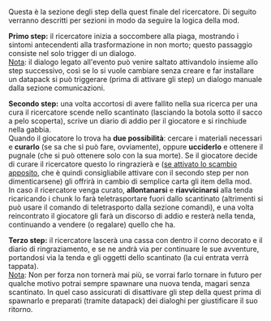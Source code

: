 Questa è la sezione degli step della quest finale del ricercatore. Di seguito verranno descritti per sezioni in modo da seguire la logica della mod.

**Primo step:** il ricercatore inizia a soccombere alla piaga, mostrando i sintomi antecendenti alla trasformazione in non morto; questo passaggio consiste nel solo trigger di un dialogo.  
<u>Nota</u>: il dialogo legato all'evento può venire saltato attivandolo insieme allo step successivo, così se lo si vuole cambiare senza creare e far installare un datapack si può triggerare (prima di attivare gli step) un dialogo manuale dalla sezione comunicazioni.

**Secondo step:** una volta accortosi di avere fallito nella sua ricerca per una cura il ricercatore scende nello scantinato (lasciando la botola sotto il sacco a pelo scoperta), scrive un diario di addio per il giocatore e si rinchiude nella gabbia.  
Quando il giocatore lo trova ha **due possibilità**: cercare i materiali necessari e **curarlo** (se sa che si può fare, ovviamente), oppure **ucciderlo** e ottenere il pugnale (che si può ottenere solo con la sua morte). Se il giocatore decide di curare il ricercatore questo lo ringrazierà e (<u>se attivato lo scambio apposito</u>, che è quindi consigliabile attivare con il secondo step per non dimenticarsene) gli offrirà in cambio di semplice carta gli item della mod.  
In caso il ricercatore venga curato, **allontanarsi** e **riavvicinarsi** alla tenda ricaricando i chunk lo farà teletrasportare fuori dallo scantinato (altrimenti si può usare il comando di teletrasporto dalla sezione comandi), e una volta reincontrato il giocatore gli farà un discorso di addio e resterà nella tenda, continuando a vendere (o regalare) quello che ha.

**Terzo step:** il ricercatore lascerà una cassa con dentro il corno decorato e il diario di ringraziamento, e se ne andrà via per continuare le sue avventure, portandosi via la tenda e gli oggetti dello scantinato (la cui entrata verrà tappata).  
<u>Nota</u>: Non per forza non tornerà mai più, se vorrai farlo tornare in futuro per qualche motivo potrai sempre spawnare una nuova tenda, magari senza scantinato. In quel caso assicurati di disattivare gli step della quest prima di spawnarlo e preparati (tramite datapack) dei dialoghi per giustificare il suo ritorno.
